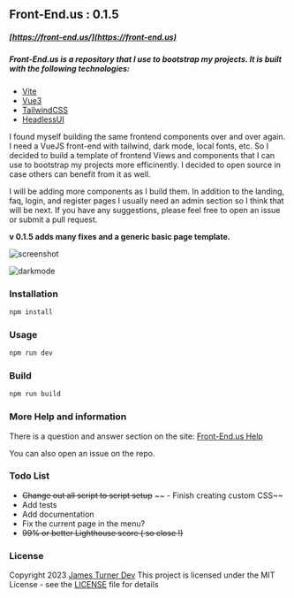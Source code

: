 ## Front-End.us   : 0.1.5
##### [https://front-end.us/](https://front-end.us)

##### Front-End.us is a repository that I use to bootstrap my projects.  It is built with the following technologies:

- [Vite](https://vitejs.dev/)
- [Vue3](https://v3.vuejs.org/)
- [TailwindCSS](https://tailwindcss.com/)
- [HeadlessUI](https://headlessui.dev/)

I found myself building the same frontend components over and over again. I need a VueJS front-end with tailwind, dark mode, local fonts, etc. So I decided to build a template of frontend Views and components that I can use to bootstrap my projects more efficinently.  I decided to open source in case others can benefit from it as well.  

I will be adding more components as I build them. In addition to the landing, faq, login, and register pages I usually need an admin section so I think that will be next. If you have any suggestions, please feel free to open an issue or submit a pull request.

**v 0.1.5 adds many fixes and a generic basic page template.**  

![screenshot](screenshot.webp)

![darkmode](darkmode.webp)

### Installation

```bash
npm install
```

### Usage

```bash
npm run dev
```

### Build

```bash
npm run build
```

### More Help and information
There is a question and answer section on the site: 
[Front-End.us Help](https://front-end.us/page/help)

You can also open an issue on the repo.

### Todo List

- ~~Change out all script to script setup~~
~~ - Finish creating custom CSS~~
- Add tests
- Add documentation
- Fix the current page in the menu?
- ~~99% or better Lighthouse score ( so close !)~~

### License
Copyright 2023 [James Turner Dev](https://james-turner.dev)
This project is licensed under the MIT License - see the [LICENSE](LICENSE) file for details